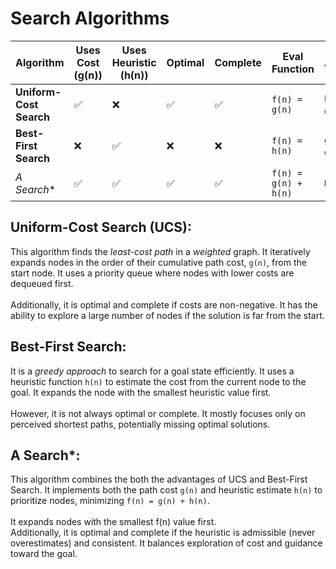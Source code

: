 # Search Algorithms

| **Algorithm**         | **Uses Cost (g(n))** | **Uses Heuristic (h(n))** | **Optimal** | **Complete** | **Eval Function**   | **Assumption**                  |
|-----------------------|----------------------|---------------------------|-------------|--------------|---------------------|---------------------------------|
| **Uniform-Cost Search** | ✅                   | ❌                        | ✅          | ✅           | ```f(n) = g(n)```         | ```h(n) = 0``` for every state        |
| **Best-First Search**   | ❌                   | ✅                        | ❌          | ❌           | ```f(n) = h(n)```         | ```g(n) = 0``` for every state        |
| **A* Search**           | ✅                   | ✅                        | ✅          | ✅           | ```f(n) = g(n) + h(n)```  | ```None```                            |


## Uniform-Cost Search (UCS):
This algorithm finds the <i>least-cost path</i> in a <i>weighted</i> graph. It iteratively expands nodes in the order of their cumulative path cost, <code>g(n)</code>, from the start node. It uses a priority queue where nodes with lower costs are dequeued first.
<br><br>Additionally, it is optimal and complete if costs are non-negative. It has the ability to explore a large number of nodes if the solution is far from the start.

## Best-First Search:
It is a <i>greedy approach</i> to search for a goal state efficiently. It uses a heuristic function <code>h(n)</code> to estimate the cost from the current node to the goal. It expands the node with the smallest heuristic value first.
<br><br>However, it is not always optimal or complete. It mostly focuses only on perceived shortest paths, potentially missing optimal solutions.

## A Search*:
This algorithm combines the both the advantages of UCS and Best-First Search. It implements both the path cost <code>g(n)</code> and heuristic estimate <code>h(n)</code> to prioritize nodes, minimizing ```f(n) = g(n) + h(n)```. 
<br><br>It expands nodes with the smallest f(n) value first.
<br>
Additionally, it is optimal and complete if the heuristic is admissible (never overestimates) and consistent.
It balances exploration of cost and guidance toward the goal.
